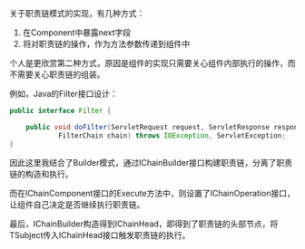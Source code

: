 ﻿关于职责链模式的实现，有几种方式：
1. 在Component中暴露next字段
2. 将对职责链的操作，作为方法参数传递到组件中

个人是更欣赏第二种方式，原因是组件的实现只需要关心组件内部执行的操作，而不需要关心职责链的组装。

例如，Java的Filter接口设计：

```java
public interface Filter {

    public void doFilter(ServletRequest request, ServletResponse response,
            FilterChain chain) throws IOException, ServletException;
}
```
因此这里我结合了Builder模式，通过IChainBuilder接口构建职责链，分离了职责链的构造和执行。

而在IChainComponent接口的Execute方法中，则设置了IChainOperation接口，让组件自己决定是否继续执行职责链。

最后，IChainBuilder构造得到IChainHead，即得到了职责链的头部节点，将TSubject传入IChainHead接口触发职责链的执行。
